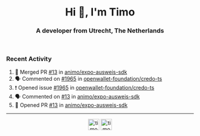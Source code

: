 <h1 align="center">Hi 👋, I'm Timo</h1>
<h3 align="center">A developer from Utrecht, The Netherlands</h3>
<br/>
<!-- https://github.com/rahuldkjain/github-profile-readme-generator --!>

<!--  <p align="left"><img src="https://github-readme-stats.vercel.app/api?username=timoglastra&show_icons=true&count_private=true&" alt="timoglastra" /></p> --!>

<!--
Github language stats
<p align="left"><img src="https://github-readme-stats.vercel.app/api/top-langs/?username=timoglastra&layout=compact" alt="timoglastra" /><p>
-->

<!-- Codestats language stats -->
<!-- <p align="left"><img src="https://codestats-readme.vercel.app/api/top-langs/?username=timoglastra&layout=compact&language_count=12" alt="timoglastra" /><p>    --!>
  
<h3>Recent Activity</h3>

<!--START_SECTION:activity-->
1. 🎉 Merged PR [#13](https://github.com/animo/expo-ausweis-sdk/pull/13) in [animo/expo-ausweis-sdk](https://github.com/animo/expo-ausweis-sdk)
2. 🗣 Commented on [#1965](https://github.com/openwallet-foundation/credo-ts/issues/1965#issuecomment-2249917665) in [openwallet-foundation/credo-ts](https://github.com/openwallet-foundation/credo-ts)
3. ❗ Opened issue [#1965](https://github.com/openwallet-foundation/credo-ts/issues/1965) in [openwallet-foundation/credo-ts](https://github.com/openwallet-foundation/credo-ts)
4. 🗣 Commented on [#13](https://github.com/animo/expo-ausweis-sdk/pull/13#issuecomment-2248465338) in [animo/expo-ausweis-sdk](https://github.com/animo/expo-ausweis-sdk)
5. 💪 Opened PR [#13](https://github.com/animo/expo-ausweis-sdk/pull/13) in [animo/expo-ausweis-sdk](https://github.com/animo/expo-ausweis-sdk)
<!--END_SECTION:activity-->

---

<p align="center">
<a href="https://twitter.com/timoglastra" target="blank"><img align="center" src="https://cdn.jsdelivr.net/npm/simple-icons@3.0.1/icons/twitter.svg" alt="timoglastra" height="30" width="30" /></a>
<a href="https://linkedin.com/in/timoglastra" target="blank"><img align="center" src="https://cdn.jsdelivr.net/npm/simple-icons@3.0.1/icons/linkedin.svg" alt="timoglastra" height="30" width="30" /></a>
</p>



